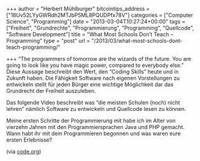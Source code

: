 +++
author = "Herbert Mühlburger"
bitcointips_address = ["18Uv52LYyGWRdh2MTJbP5ML8PQUDPfx78V"]
categories = ["Computer Science", "Programming"]
date = "2013-03-04T10:27:24+00:00"
tags = ["Freiheit", "Grundrechte", "Programmierung", "Programming", "Quellcode", "Software Development"]
title = "What Most Schools Don’t Teach – Programming"
type = "post"
url = "/2013/03/what-most-schools-dont-teach-programming/"

+++
&#8220;The programmers of tomorrow are the wizards of the future. You are going to look like you have magic power, compared to everybody else.&#8221; Diese Aussage beschreibt den Wert, den &#8220;Coding Skills&#8221; heute und in Zukunft haben. Die Fähigkeit Software nach eigenen Vorstellungen zu entwickeln stellt für jeden Bürger eine wichtige Möglichkeit dar das Grundrecht der Freiheit auszuleben.

Das folgende Video beschreibt was &#8220;die meisten Schulen (noch) nicht lehren&#8221; nämlich Software zu entwickeln und Quellcode lesen zu können.



Meine ersten Schritte der Programmierung mit habe ich im Alter von vierzehn Jahren mit den Programmiersprachen Java und PHP gemacht. Wann habt ihr mit dem Programmieren begonnen und was waren eure ersten Erlebnisse?

(via <a title="code.org" href="http://www.code.org/" target="_blank">code.org</a>)